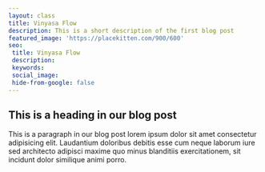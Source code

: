 ```yaml
---
layout: class
title: Vinyasa Flow
description: This is a short description of the first blog post
featured_image: 'https://placekitten.com/900/600'
seo: 
 title: Vinyasa Flow
 description: 
 keywords: 
 social_image: 
 hide-from-google: false
---
```


## This is a heading in our blog post 

This  is a paragraph in our blog post lorem ipsum dolor sit amet consectetur adipisicing elit. Laudantium doloribus debitis esse cum neque laborum iure sed architecto adipisci maxime quo minus blanditiis exercitationem, sit incidunt dolor similique animi porro.